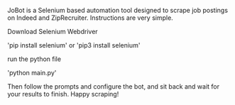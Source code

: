 JoBot is a Selenium based automation tool designed to scrape job postings on Indeed and ZipRecruiter. Instructions are very simple.


Download Selenium Webdriver


'pip install selenium' or 'pip3 install selenium'


 run the python file

 
'python main.py'


Then follow the prompts and configure the bot, and sit back and wait for your results to finish.
Happy scraping!


